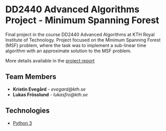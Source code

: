 # DD2440 Advanced Algorithms Project - Minimum Spanning Forest

Final project in the course DD2440 Advanced Algorithms at KTH Royal Institute of Technology. Project focused on the Minimum Spanning Forest (MSF) problem, where the task was to implement a sub-linear time algorithm with an approximate solution to the MSF problem.

More details available in the <a href="https://github.com/Frosslund/DD2440-Advanced-Algorithms-Project/blob/main/MSF_Project_Report.pdf">project report</a>

## Team Members

<ul>
    <li>
        <strong>Kristin Evegård</strong> - <i style="text-decoration: none;">evegard@kth.se</i>
    </li>  
    <li>
        <strong>Lukas Frösslund</strong> - <i style="text-decoration: none;">lukasfro@kth.se</i>
    </li>
</ul>

## Technologies

-   [Python 3](https://www.python.org/)
